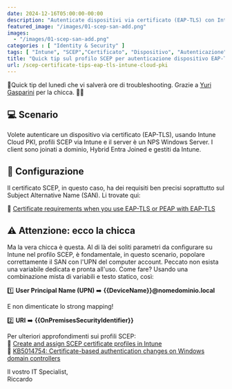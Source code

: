 ```yaml
---
date: 2024-12-16T05:00:00-00:00
description: "Autenticate dispositivi via certificato (EAP-TLS) con Intune Cloud PKI e profili SCEP su server NPS Windows, configurate il SAN con l'UPN del computer account per evitare problemi e scoprite di più sui requisiti dei certificati e le best practice su Intune."
featured_image: "/images/01-scep-san-add.png"
images:
  - "/images/01-scep-san-add.png"
categories : [ "Identity & Security" ]
tags: [ "Intune", "SCEP","Certificato", "Dispositivo", "Autenticazione", "SAN", "NPS" ]
title: "Quick tip sul profilo SCEP per autenticazione dispositivo EAP-TLS"
url: /scep-certificate-tips-eap-tls-intune-cloud-pki
---
```

🚨Quick tip del lunedì che vi salverà ore di troubleshooting. Grazie a [Yuri Gasparini](https://www.linkedin.com/in/yurigasparini/) per la chicca. 🙏🏻

## 💻 Scenario
Volete autenticare un dispositivo via certificato (EAP-TLS), usando Intune Cloud PKI, profili SCEP via Intune e il server è un NPS Windows Server. I client sono joinati a dominio, Hybrid Entra Joined e gestiti da Intune.

## 🔨 Configurazione
Il certificato SCEP, in questo caso, ha dei requisiti ben precisi soprattutto sul Subject Alternative Name (SAN). Li trovate qui:

📃 [Certificate requirements when you use EAP-TLS or PEAP with EAP-TLS](https://learn.microsoft.com/en-us/troubleshoot/windows-server/networking/certificate-requirements-eap-tls-peap#client-certificate-requirements)

## ⚠️ Attenzione: ecco la chicca
Ma la vera chicca è questa. Al di là dei soliti parametri da configurare su Intune nel profilo SCEP, è fondamentale, in questo scenario, popolare correttamente il SAN con l'UPN del computer account. Peccato non esista una variabile dedicata e pronta all'uso. Come fare?
Usando una combinazione mista di variabili e testo statico, così:

1️⃣ **User Principal Name (UPN)** ➡️ **{{DeviceName}}@nomedominio.local**

E non dimenticate lo strong mapping!

2️⃣ **URI** ➡️ **{{OnPremisesSecurityIdentifier}}**

Per ulteriori approfondimenti sui profili SCEP:  
📃 [Create and assign SCEP certificate profiles in Intune](https://learn.microsoft.com/en-us/mem/intune/protect/certificates-profile-scep)  
📃 [KB5014754: Certificate-based authentication changes on Windows domain controllers](https://support.microsoft.com/en-us/topic/kb5014754-certificate-based-authentication-changes-on-windows-domain-controllers-ad2c23b0-15d8-4340-a468-4d4f3b188f16)

Il vostro IT Specialist,  
Riccardo